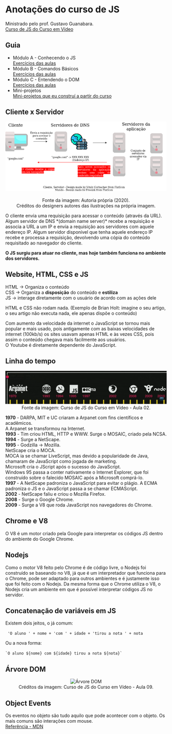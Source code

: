 # Anotações do curso de JS
Ministrado pelo prof. Gustavo Guanabara.  
[Curso de JS do Curso em Vídeo](https://www.youtube.com/playlist?list=PLHz_AreHm4dlsK3Nr9GVvXCbpQyHQl1o1)

## Guia
* Módulo A - Conhecendo o JS  
[Exercícios das aulas](https://github.com/mayraamaral/cev-js/tree/master/moduloA_conhecendo-o-js)
* Módulo B - Comandos Básicos  
[Exercícios das aulas](https://github.com/mayraamaral/cev-js/tree/master/moduloB_comandos-basicos)
* Módulo C - Entendendo o DOM  
[Exercícios das aulas](https://github.com/mayraamaral/cev-js/tree/master/moduloC_entendendo-o-dom)
* Mini-projetos  
[Mini-projetos que eu construí a partir do curso](https://github.com/mayraamaral/cev-js/tree/master/projetos)

## Cliente x Servidor
<p align="center">
    <img src="img/cliente-servidor.png" alt="Cliente x Servidor na Web"> <br /> <br />
    Fonte da imagem: Autoria própria (2020). <br />
    Créditos do designers autores das ilustrações na própria imagem.
</p>
O cliente envia uma requisição para acessar o conteúdo (através da URL).  
Algum servidor de DNS *(domain name server)* recebe a requisição e associa a URL a um IP e envia a requisição aos servidores com aquele endereço IP.  
Algum servidor disponível que tenha aquele endereço IP recebe e processa a requisição, devolvendo uma cópia do conteúdo requisitado ao navegador do cliente.  

**O JS surgiu para atuar no cliente, mas hoje também funciona no ambiente dos servidores.**

## Website, HTML, CSS e JS
HTML -> Organiza o conteúdo  
CSS -> Organiza a **disposição** do conteúdo e **estiliza**  
JS -> interage diretamente com o usuário de acordo com as ações dele  
  
HTML e CSS não rodam nada. (Exemplo de Brian Holt: imagine o seu artigo, o seu artigo não executa nada, ele apenas dispõe o conteúdo)  
  
Com aumento da velocidade da internet o JavaScript se tornou mais popular e mais usado, pois antigamente com as baixas velocidades de internet (100kb/s) os sites usavam apenas HTML e às vezes CSS, pois assim o conteúdo chegava mais facilmente aos usuários.  
O Youtube é diretamente dependente do JavaScript.  
## Linha do tempo
<p align="center">
    <img src="img/linha-do-tempo.png" alt="Linha do tempo do JS"> <br />
    Fonte da imagem: Curso de JS do Curso em Vídeo - Aula 02.
</p>

**1970** - DARPA, MIT e UC criaram a Arpanet com fins científicos e acadêmicos.  
A Arpanet se transformou na Internet.  
**1993** - Tim criou HTML, HTTP e WWW. Surge o MOSAIC, criado pela NCSA.  
**1994** - Surge a NetScape.  
**1995** - Godzilla -> Mozilla.  
NetScape cria o MOCA.  
MOCA ia se chamar LiveScript, mas devido a popularidade de Java, chamaram de JavaScript como jogada de marketing.  
Microsoft cria o JScript após o sucesso do JavaScript.  
Windows 95 passa a conter nativamente o Internet Explorer, que foi construído sobre o falecido MOSAIC após a Microsoft comprá-lo.  
**1997** - A NetScape padroniza o JavaScript para evitar o plágio. A ECMA padroniza o JS e o JavaScript passa a se chamar ECMAScript.  
**2002** - NetScape faliu e criou o Mozilla Firefox.  
**2008** - Surge o Google Chrome.  
**2009** - Surge a V8 que roda JavaScript nos navegadores do Chrome.  

## Chrome e V8
O V8 é um motor criado pela Google para interpretar os códigos JS dentro do ambiente do Google Chrome.

## Nodejs
Como o motor V8 feito pelo Chrome é de código livre, o Nodejs foi construído se baseando no V8, já que é um interpretador que funciona para o Chrome, pode ser adaptado para outros ambientes e é justamente isso que foi feito com o Nodejs. Da mesma forma que o Chrome utiliza o V8, o Nodejs cria um ambiente em que é possível interpretar códigos JS no servidor.

## Concatenação de variáveis em JS
Existem dois jeitos, o já comum:  
  
``` 'O aluno ' + nome + 'com ' + idade + 'tirou a nota ' + nota```
  
Ou a nova forma:  
  
``` `O aluno ${nome} com ${idade} tirou a nota ${nota}` ```
  
## Árvore DOM
<div align="center">
    <img src="img/domtree.png" alt="Árvore DOM" height="400"> <br />
    Créditos da imagem: Curso de JS do Curso em Vídeo - Aula 09.
</div>

## Object Events
Os eventos no objeto são tudo aquilo que pode acontecer com o objeto. Os mais comuns são interações com mouse.  
[Referência - MDN](https://developer.mozilla.org/pt-BR/docs/Web/Events)